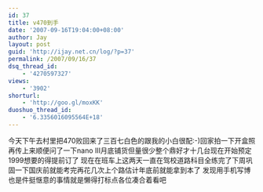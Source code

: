 ```yaml
---
id: 37
title: v470到手
date: '2007-09-16T19:04:00+08:00'
author: Jay
layout: post
guid: 'http://ijay.net.cn/log/?p=37'
permalink: /2007/09/16/37
dsq_thread_id:
    - '4270597327'
views:
    - '3902'
shorturl:
    - 'http://goo.gl/moxKK'
duoshuo_thread_id:
    - '6.3356016095564E+18'
---
```


今天下午去村里把470败回来了三百七白色的跟我的小白很配:-)回家拍一下开盒照再传上来顺便问了一下nano III月底铺货但量很少整个鼎好才十几台现在开始预定1999想要的得提前订了
现在在班车上这两天一直在驾校道路科目全练完了下周巩固一下国庆前就能考完再花几次上个路估计年底前就能拿到本了
发现用手机写博也是件挺惬意的事情就是懒得打标点各位凑合着看吧